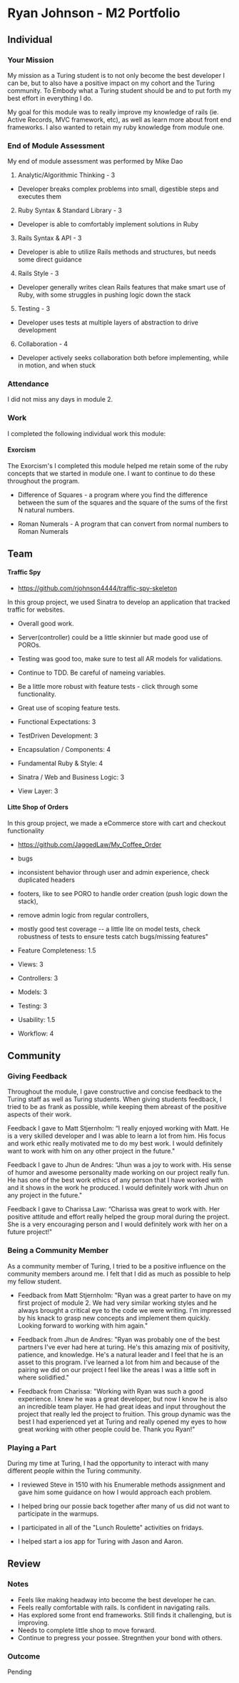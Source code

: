 # Ryan Johnson - M2 Portfolio

## Individual

### Your Mission

My mission as a Turing student is to not only become the best developer I can be,
but to also have a positive impact on my cohort and the Turing community. To
Embody what a Turing student should be and to put forth my best effort in
everything I do.

My goal for this module was to really improve my knowledge of rails (ie. Active
Records, MVC framework, etc), as well as learn more about front end frameworks.
I also wanted to retain my ruby knowledge from module one.

### End of Module Assessment

My end of module assessment was performed by Mike Dao

1. Analytic/Algorithmic Thinking - 3
* Developer breaks complex problems into small, digestible steps and executes them

2. Ruby Syntax & Standard Library - 3
* Developer is able to comfortably implement solutions in Ruby

3. Rails Syntax & API - 3
* Developer is able to utilize Rails methods and structures, but needs some direct guidance

4. Rails Style - 3
* Developer generally writes clean Rails features that make smart use of Ruby, with some struggles in pushing logic down the stack

5. Testing - 3
* Developer uses tests at multiple layers of abstraction to drive development

6. Collaboration - 4
* Developer actively seeks collaboration both before implementing, while in motion, and when stuck


### Attendance

I did not miss any days in module 2.

### Work

I completed the following individual work this module:

#### Exorcism
The Exorcism's I completed this module helped me retain some of the ruby concepts
that we started in module one. I want to continue to do these throughout the program.

* Difference of Squares - a program where you find the difference between the sum
 of the squares and the square of the sums of the first N natural numbers.

* Roman Numerals - A program that can convert from normal numbers to Roman Numerals


## Team

#### Traffic Spy

* https://github.com/rjohnson4444/traffic-spy-skeleton

In this group project, we used Sinatra to develop an application that tracked
traffic for websites.


* Overall good work.
* Server(controller) could be a little skinnier but made good use of POROs.
* Testing was good too, make sure to test all AR models for validations.
* Continue to TDD. Be careful of nameing variables.
* Be a little more robust with feature tests - click through some functionality.
* Great use of scoping feature tests.


* Functional Expectations: 3
* TestDriven Development: 3
* Encapsulation / Components: 4
* Fundamental Ruby & Style: 4
* Sinatra / Web and Business Logic: 3
* View Layer: 3

#### Litte Shop of Orders

In this group project, we made a eCommerce store with cart and checkout
functionality

* https://github.com/JaggedLaw/My_Coffee_Order

* bugs
* inconsistent behavior through user and admin experience, check duplicated headers
* footers, like to see PORO to handle order creation (push logic down the stack),
* remove admin logic from regular controllers,
* mostly good test coverage -- a little lite on model tests, check robustness of tests to ensure tests catch bugs/missing features"


* Feature Completeness: 1.5
* Views: 3
* Controllers: 3
* Models: 3
* Testing: 3
* Usability: 1.5
* Workflow: 4


## Community

### Giving Feedback

Throughout the module, I gave constructive and concise feedback to the Turing
staff as well as Turing students. When giving students feedback, I tried to
be as frank as possible, while keeping them abreast of the positive aspects of
their work.

Feedback I gave to Matt Stjernholm: “I really enjoyed working with Matt. He is a very skilled developer and I was able to learn a lot from him. His focus and work ethic really motivated me to do my best work. I would definitely want to work with him on any other project in the future."

Feedback I gave to Jhun de Andres: “Jhun was a joy to work with. His sense of humor and awesome personality made working on our project really fun. He has one of the best work ethics of any person that I have worked with and it shows in the work he produced. I would definitely work with Jhun on any project in the future."

Feedback I gave to Charissa Law: “Charissa was great to work with. Her positive attitude and effort really helped the group moral during the project. She is a very encouraging person and I would definitely work with her on a future project!"


### Being a Community Member

As a community member of Turing, I tried to be a positive influence on the
community members around me. I felt that I did as much as possible to help my
fellow student.

* Feedback from Matt Stjernholm:
  "Ryan was a great parter to have on my first project of module 2.  We had very similar working styles and he always brought a critical eye to the code we were writing.  I'm impressed by his knack to grasp new concepts and implement them quickly. Looking forward to working with him again."

* Feedback from Jhun de Andres:
  "Ryan was probably one of the best partners I've ever had here at turing. He's this amazing mix of
  positivity, patience, and knowledge. He's a natural leader and I feel that he is an asset to this
  program. I've learned a lot from him and because of the pairing we did on our project I feel like
  the areas I was a little soft in where solidified."

* Feedback from Charissa:
  "Working with Ryan was such a good experience. I knew he was a great developer, but now I know he is also an incredible team player. He had great ideas and input throughout the project  that really led the project to fruition. This group dynamic was the best I had experienced yet at Turing and really opened my eyes to how great working with other people could be. Thank you Ryan!"

### Playing a Part

During my time at Turing, I had the opportunity to interact with many different
people within the Turing community.

* I reviewed Steve in 1510 with his Enumerable methods assignment and gave him
  some guidance on how I would approach each problem.

* I helped bring our possie back together after many of us did not want to participate
  in the warmups.

* I participated in all of the "Lunch Roulette" activities on fridays.

* I helped start a ios app for Turing with Jason and Aaron.

## Review

### Notes

* Feels like making headway into become the best developer he can.
* Feels really comfortable with rails. Is confident in navigating rails.
* Has explored some front end frameworks. Still finds it challenging, but is improving. 
* Needs to complete little shop to move forward. 
* Continue to pregress your possee. Stregnthen your bond with others. 

### Outcome
Pending
